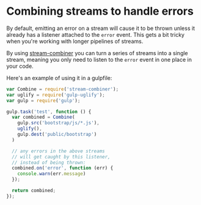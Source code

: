 # Combining streams to handle errors

By default, emitting an error on a stream will cause it to be thrown
unless it already has a listener attached to the `error` event. This
gets a bit tricky when you're working with longer pipelines of streams.

By using [stream-combiner](https://github.com/dominictarr/stream-combiner) you can turn a series of streams into a single stream, meaning you
only need to listen to the `error` event in one place in your code.

Here's an example of using it in a gulpfile:

``` javascript
var Combine = require('stream-combiner');
var uglify = require('gulp-uglify');
var gulp = require('gulp');

gulp.task('test', function () {
  var combined = Combine(
    gulp.src('bootstrap/js/*.js'),
    uglify(),
    gulp.dest('public/bootstrap')
  )

  // any errors in the above streams
  // will get caught by this listener,
  // instead of being thrown:
  combined.on('error', function (err) {
    console.warn(err.message)
  });

  return combined;
});
```
